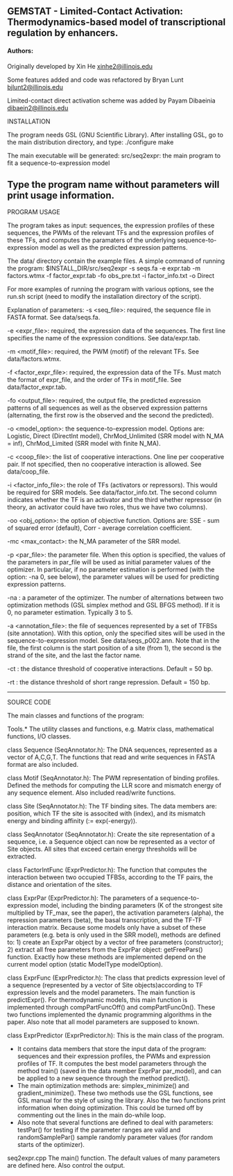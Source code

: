 ## GEMSTAT - Limited-Contact Activation: Thermodynamics-based model of transcriptional regulation by enhancers.

#### Authors:
Originally developed by Xin He <xinhe2@illinois.edu>

Some features added and code was refactored by Bryan Lunt <bjlunt2@illinois.edu>

Limited-contact direct activation scheme was added by Payam Dibaeinia <dibaein2@illinois.edu>

INSTALLATION

The program needs GSL (GNU Scientific Library). After installing GSL, go to the main distribution directory, and type:
./configure
make

The main executable will be generated:
src/seq2expr: the main program to fit a sequence-to-expression model

Type the program name without parameters will print usage information.
--------------------------------------------------------------------------
PROGRAM USAGE

The program takes as input: sequences, the expression profiles of these sequences, the PWMs of the relevant TFs and the expression profiles of these TFs, and computes the paramaters of the underlying sequence-to-expression model as well as the predicted expression patterns.

The data/ directory contain the example files. A simple command of running the program:
$INSTALL_DIR/src/seq2expr -s seqs.fa -e expr.tab -m factors.wtmx -f factor_expr.tab -fo obs_pre.txt -i factor_info.txt -o Direct

For more examples of running the program with various options, see the run.sh script (need to modify the installation directory of the script).

Explanation of parameters:
-s <seq_file>: required, the sequence file in FASTA format. See data/seqs.fa.

-e <expr_file>: required, the expression data of the sequences. The first line specifies the name of the expression conditions. See data/expr.tab.

-m <motif_file>: required, the PWM (motif) of the relevant TFs. See data/factors.wtmx.

-f <factor_expr_file>: required, the expression data of the TFs. Must match the format of expr_file, and the order of TFs in motif_file. See data/factor_expr.tab.

-fo <output_file>: required, the output file, the predicted expression patterns of all sequences as well as the observed expression patterns (alternating, the first row is the observed and the second the predicted).

-o <model_option>: the sequence-to-expression model. Options are: Logistic, Direct (DirectInt model), ChrMod_Unlimited (SRR model with N_MA = inf), ChrMod_Limited (SRR model with finite N_MA).

-c <coop_file>: the list of cooperative interactions. One line per cooperative pair. If not specified, then no cooperative interaction is allowed. See data/coop_file.

-i <factor_info_file>: the role of TFs (activators or repressors). This would be required for SRR models. See data/factor_info.txt. The second column indicates whether the TF is an activator and the third whether repressor (in theory, an activator could have two roles, thus we have two columns).

-oo <obj_option>: the option of objective function. Options are: SSE - sum of squared error (default), Corr - average correlation coefficient.

-mc <max_contact>: the N_MA parameter of the SRR model.

-p <par_file>: the parameter file. When this option is specified, the values of the parameters in par_file will be used as initial parameter values of the optimizer. In particular, if no parameter estimation is performed (with the option: -na 0, see below), the parameter values will be used for predicting expression patterns.

-na <nAlternations>: a parameter of the optimizer. The number of alternations between two optimization methods (GSL simplex method and GSL BFGS method). If it is 0, no parameter estimation. Typically 3 to 5.

-a <annotation_file>: the file of sequences represented by a set of TFBSs (site annotation). With this option, only the specified sites will be used in the sequence-to-expression model. See data/seqs_p002.ann. Note that in the file, the first column is the start position of a site (from 1), the second is the strand of the site, and the last the factor name.

-ct <coopDistThr>: the distance threshold of cooperative interactions. Default = 50 bp.

-rt <repressionDistThr>: the distance threshold of short range repression. Default = 150 bp.

--------------------------------------------------------------------------
SOURCE CODE

The main classes and functions of the program:

Tools.*
The utility classes and functions, e.g. Matrix class, mathematical functions, I/O classes.

class Sequence (SeqAnnotator.h):
The DNA sequences, represented as a vector of A,C,G,T. The functions that read and write sequences in FASTA format are also included.

class Motif (SeqAnnotator.h):
The PWM representation of binding profiles. Defined the methods for computing the LLR score and mismatch energy of any sequence element. Also included read/write functions.

class Site (SeqAnnotator.h):
The TF binding sites. The data members are: position, which TF the site is associted with (index), and its mismatch energy and binding affinity (:= exp(-energy)).

class SeqAnnotator (SeqAnnotator.h):
Create the site representation of a sequence, i.e. a Sequence object can now be represented as a vector of Site objects. All sites that exceed certain energy thresholds will be extracted.

class FactorIntFunc (ExprPredictor.h):
The function that computes the interaction between two occupied TFBSs, according to the TF pairs, the distance and orientation of the sites.

class ExprPar (ExprPredictor.h):
The parameters of a sequence-to-expression model, including the binding parameters (K of the strongest site multiplied by TF_max, see the paper), the activation parameters (alpha), the repression parameters (beta), the basal transcription, and the TF-TF interaction matrix. Because some models only have a subset of these parameters (e.g. beta is only used in the SRR model),  methods are defined to: 1) create an ExprPar object by a vector of free parameters (constructor); 2) extract all free parameters from the ExprPar object: getFreePars() function. Exactly how these methods are implemented depend on the current model option (static ModelType modelOption).

class ExprFunc (ExprPredictor.h):
The class that predicts expression level of a sequence (represented by a vector of Site objects)according to TF expression levels and the model parameters. The main function is predictExpr(). For thermodynamic models, this main function is implemented through compPartFuncOff() and compPartFuncOn(). These two functions implemented the dynamic programming algorithms in the paper. Also note that all model parameters are supposed to known.

class ExprPredictor (ExprPredictor.h):
This is the main class of the program.
* It contains data members that store the input data of the program: sequences and their expression profiles, the PWMs and expression profiles of TF. It computes the best model parameters through the method train() (saved in the data member ExprPar par_model), and can be applied to a new sequence through the method predict().
* The main optimization methods are: simplex_minimize() and gradient_minimize(). These two methods use the GSL functions, see GSL manual for the style of using the library. Also the two functions print information when doing optimization. This could be turned off by commenting out the lines in the main do-while loop.
* Also note that several functions are defined to deal with parameters: testPar() for testing if the parameter ranges are valid and randomSamplePar() sample randomly parameter values (for random starts of the optimizer).

seq2expr.cpp
The main() function. The default values of many parameters are defined here. Also control the output.
